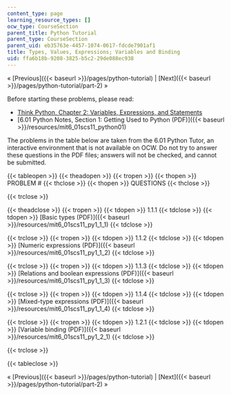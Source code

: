 ```yaml
---
content_type: page
learning_resource_types: []
ocw_type: CourseSection
parent_title: Python Tutorial
parent_type: CourseSection
parent_uid: eb35763e-4457-1074-0617-fdcde7901af1
title: Types, Values, Expressions; Variables and Binding
uid: ffa6b18b-9208-3825-b5c2-29de088ec938
---
```


« [Previous]({{< baseurl >}}/pages/python-tutorial) | [Next]({{< baseurl >}}/pages/python-tutorial/part-2) »

Before starting these problems, please read:

*   [Think Python, Chapter 2: Variables, Expressions, and Statements](http://www.greenteapress.com/thinkpython/html/book003.html)
*   [6.01 Python Notes, Section 1: Getting Used to Python (PDF)]({{< baseurl >}}/resources/mit6_01scs11_python01)

The problems in the table below are taken from the 6.01 Python Tutor, an interactive environment that is not available on OCW. Do not try to answer these questions in the PDF files; answers will not be checked, and cannot be submitted.

{{< tableopen >}}
{{< theadopen >}}
{{< tropen >}}
{{< thopen >}}
PROBLEM #
{{< thclose >}}
{{< thopen >}}
QUESTIONS
{{< thclose >}}

{{< trclose >}}

{{< theadclose >}}
{{< tropen >}}
{{< tdopen >}}
1.1.1
{{< tdclose >}}
{{< tdopen >}}
[Basic types (PDF)]({{< baseurl >}}/resources/mit6_01scs11_py1_1_1)
{{< tdclose >}}

{{< trclose >}}
{{< tropen >}}
{{< tdopen >}}
1.1.2
{{< tdclose >}}
{{< tdopen >}}
[Numeric expressions (PDF)]({{< baseurl >}}/resources/mit6_01scs11_py1_1_2)
{{< tdclose >}}

{{< trclose >}}
{{< tropen >}}
{{< tdopen >}}
1.1.3
{{< tdclose >}}
{{< tdopen >}}
[Relations and boolean expressions (PDF)]({{< baseurl >}}/resources/mit6_01scs11_py1_1_3)
{{< tdclose >}}

{{< trclose >}}
{{< tropen >}}
{{< tdopen >}}
1.1.4
{{< tdclose >}}
{{< tdopen >}}
[Mixed-type expressions (PDF)]({{< baseurl >}}/resources/mit6_01scs11_py1_1_4)
{{< tdclose >}}

{{< trclose >}}
{{< tropen >}}
{{< tdopen >}}
1.2.1
{{< tdclose >}}
{{< tdopen >}}
[Variable binding (PDF)]({{< baseurl >}}/resources/mit6_01scs11_py1_2_1)
{{< tdclose >}}

{{< trclose >}}

{{< tableclose >}}

« [Previous]({{< baseurl >}}/pages/python-tutorial) | [Next]({{< baseurl >}}/pages/python-tutorial/part-2) »